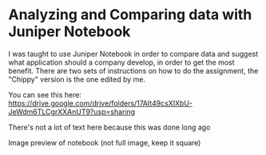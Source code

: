 # Analyzing and Comparing data with Juniper Notebook

I was taught to use Juniper Notebook in order to compare data and suggest what application should a company develop, in order to get the most benefit. There are two sets of instructions on how to do the assignment, the "Chippy" version is the one edited by me.

You can see this here: https://drive.google.com/drive/folders/17AIt49csXIXbU-JeWdm6TLCgrXXAnUT9?usp=sharing

There's not a lot of text here because this was done long ago

Image preview of notebook (not full image, keep it square)
